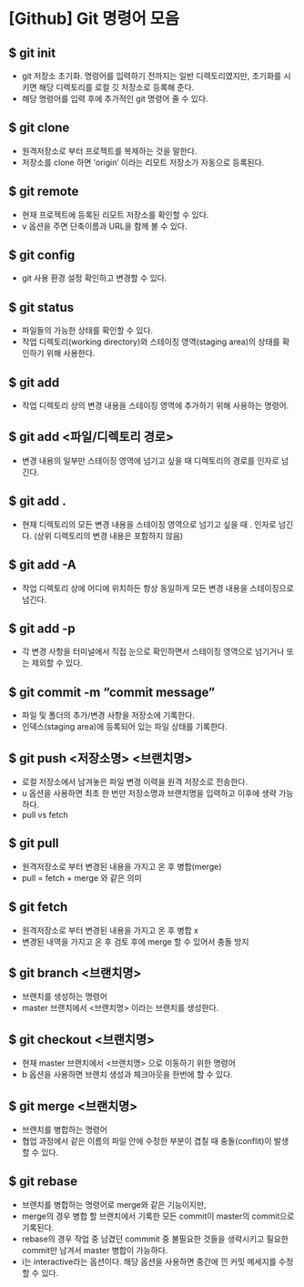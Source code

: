 # [Github] Git 명령어 모음

## $ git init
   - git 저장소 초기화. 명령어를 입력하기 전까지는 일반 디렉토리였지만, 초기화를 시키면 해당 디렉토리를 로컬 깃 저장소로 등록해 준다.
   - 해당 명령어를 입력 후에 추가적인 git 명령어 줄 수 있다.
## $ git clone 
   - 원격저장소로 부터 프로젝트를 복제하는 것을 말한다.
   - 저장소를 clone 하면 ‘origin’ 이라는 리모트 저장소가 자동으로 등록된다.
## $ git remote
   - 현재 프로젝트에 등록된 리모트 저장소를 확인할 수 있다.
   - v 옵션을 주면 단축이름과 URL을 함께 볼 수 있다.
## $ git config
   - git 사용 환경 설정 확인하고 변경할 수 있다.
## $ git status
   - 파일들의 가능한 상태를 확인할 수 있다.
   - 작업 디렉토리(working directory)와 스테이징 영역(staging area)의 상태를 확인하기 위해 사용한다.
## $ git add
   - 작업 디렉토리 상의 변경 내용을 스테이징 영역에 추가하기 위해 사용하는 명령어.
## $ git add <파일/디렉토리 경로>
   - 변경 내용의 일부만 스테이징 영역에 넘기고 싶을 때 디렉토리의 경로를 인자로 넘긴다.

## $ git add .

   - 현재 디렉토리의 모든 변경 내용을 스테이징 영역으로 넘기고 싶을 때 . 인자로 넘긴다. (상위 디렉토리의 변경 내용은 포함하지 않음)

## $ git add -A

   - 작업 디렉토리 상에 어디에 위치하든 항상 동일하게 모든 변경 내용을 스테이징으로 넘긴다.

## $ git add -p

   - 각 변경 사항을 터미널에서 직접 눈으로 확인하면서 스테이징 영역으로 넘기거나 또는 제외할 수 있다.

## $ git commit -m “commit message”
   - 파일 및 폴더의 추가/변경 사항을 저장소에 기록한다.
   - 인덱스(staging area)에 등록되어 있는 파일 상태를 기록한다.
## $ git push <저장소명> <브랜치명>
   - 로컬 저장소에서 남겨놓은 파일 변경 이력을 원격 저장소로 전송한다.
   - u 옵션을 사용하면 최초 한 번만 저장소명과 브랜치명을 입력하고 이후에 생략 가능하다.
   - pull vs fetch
## $ git pull
   - 원격저장소로 부터 변경된 내용을 가지고 온 후 병합(merge)
   - pull = fetch + merge 와 같은 의미
## $ git fetch
   - 원격저장소로 부터 변경된 내용을 가지고 온 후 병합 x
   - 변경된 내역을 가지고 온 후 검토 후에 merge 할 수 있어서 충돌 방지
## $ git branch <브랜치명>
   - 브랜치를 생성하는 명령어
   - master 브랜치에서 <브랜치명> 이라는 브랜치를 생성한다.
## $ git checkout <브랜치명>
   - 현재 master 브랜치에서 <브랜치명> 으로 이동하기 위한 명령어
   - b 옵션을 사용하면 브랜치 생성과 체크아웃을 한번에 할 수 있다.
## $ git merge <브랜치명>
   - 브랜치를 병합하는 명령어
   - 협업 과정에서 같은 이름의 파일 안에 수정한 부분이 겹칠 때 충돌(conflit)이 발생 할 수 있다.
## $ git rebase
   - 브랜치를 병합하는 명령어로 merge와 같은 기능이지만,
   - merge의 경우 병합 할 브랜치에서 기록한 모든 commit이 master의 commit으로 기록된다.
   - rebase의 경우 작업 중 남겼던 commmit 중 불필요한 것들을 생략시키고 필요한 commit만 남겨서 master 병합이 가능하다.
   - i는 interactive라는 옵션이다. 해당 옵션을 사용하면 중간에 낀 커밋 메세지를 수정할 수 있다.
